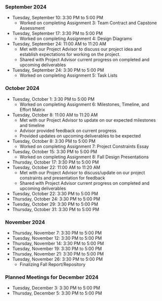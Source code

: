 ### September 2024
- Tuesday, September 10: 3:30 PM to 5:00 PM
  - Worked on completing Assignment 3: Team Contract and Capstone Assessment  
- Tuesday, September 17: 3:30 PM to 5:00 PM
  - Worked on completing Assignment 4: Design Diagrams
- Tuesday, September 24: 11:00 AM to 11:20 AM
  - Met with our Project Advisor to discuss our project idea and establish expectations for working on the project.
  - Shared with Project Advisor current progress on completed and upcoming deliverables
- Tuesday, September 24: 3:30 PM to 5:00 PM
  - Worked on completing Assignment 5: Task Lists

### October 2024
- Tuesday, October 1: 3:30 PM to 5:00 PM
  - Worked on completing Assignment 6: Milestones, Timeline, and Effort Matrix
- Tuesday, October 8: 11:00 AM to 11:20 AM
  - Met with our Project Advisor to update on our expected milestones and timeline
  - Advisor provided feedback on current progress
  - Provided updates on upcoming deliverables to be expected
- Tuesday, October 8: 3:30 PM to 5:00 PM
  - Worked on completing Assignment 7: Project Constraints Essay  
- Tuesday, October 15: 3:30 PM to 5:00 PM
  - Worked on completing Assignment 8: Fall Design Presentations
- Thursday, October 17: 3:30 PM to 5:00 PM
- Tuesday, October 22: 11:00 AM to 11:20 AM
  - Met with our Project Advisor to discuss/update on our project constraints and presentation for feedback
  - Shared with Project Advisor current progress on completed and upcoming deliverables 
- Tuesday, October 22: 3:30 PM to 5:00 PM  
- Thursday, October 24: 3:30 PM to 5:00 PM  
- Tuesday, October 29: 3:30 PM to 5:00 PM  
- Thursday, October 31: 3:30 PM to 5:00 PM  

### November 2024
- Thursday, November 7: 3:30 PM to 5:00 PM  
- Tuesday, November 12: 3:30 PM to 5:00 PM  
- Thursday, November 14: 3:30 PM to 5:00 PM  
- Tuesday, November 19: 3:30 PM to 5:00 PM  
- Thursday, November 21: 3:30 PM to 5:00 PM  
- Tuesday, November 26: 3:30 PM to 5:00 PM
  - Finalizing Fall Report/Repository  

### Planned Meetings for December 2024
- Tuesday, December 3: 3:30 PM to 5:00 PM  
- Thursday, December 5: 3:30 PM to 5:00 PM  
